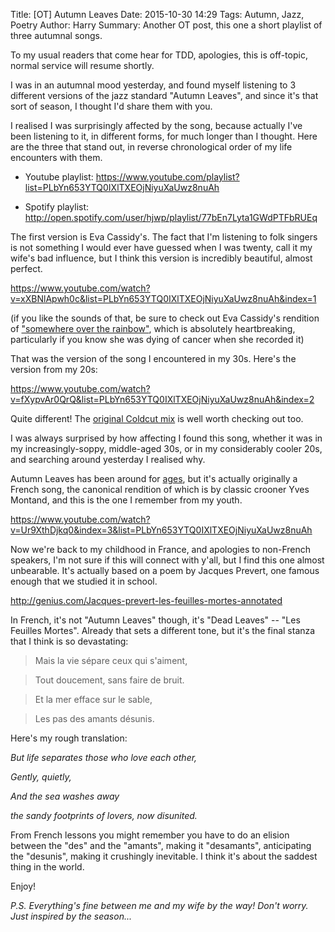 Title: [OT] Autumn Leaves
Date: 2015-10-30 14:29
Tags: Autumn, Jazz, Poetry
Author: Harry
Summary: Another OT post, this one a short playlist of three autumnal songs.

To my usual readers that come hear for TDD, apologies, this is off-topic,
normal service will resume shortly.

I was in an autumnal mood yesterday, and found myself listening to 3 different
versions of the jazz standard "Autumn Leaves", and since it's that sort of
season, I thought I'd share them with you.

I realised I was surprisingly affected by the song, because actually I've been
listening to it, in different forms, for much longer than I thought.  Here are
the three that stand out, in reverse chronological order of my life encounters
with them.

- Youtube playlist: https://www.youtube.com/playlist?list=PLbYn653YTQ0IXlTXEOjNiyuXaUwz8nuAh

- Spotify playlist: http://open.spotify.com/user/hjwp/playlist/77bEn7Lyta1GWdPTFbRUEq

The first version is Eva Cassidy's.  The fact that I'm listening to folk
singers is not something I would ever have guessed when I was twenty, call it
my wife's bad influence, but I think this version is incredibly beautiful,
almost perfect.

https://www.youtube.com/watch?v=xXBNlApwh0c&list=PLbYn653YTQ0IXlTXEOjNiyuXaUwz8nuAh&index=1

(if you like the sounds of that, be sure to check out Eva Cassidy's rendition
of ["somewhere over the rainbow"](https://www.youtube.com/watch?v=2rd8VktT8xY),
which is absolutely heartbreaking, particularly if you know she was dying of
cancer when she recorded it)


That was the version of the song I encountered in my 30s.  Here's the version from my
20s:

https://www.youtube.com/watch?v=fXypvAr0QrQ&list=PLbYn653YTQ0IXlTXEOjNiyuXaUwz8nuAh&index=2

Quite different!  The 
[original Coldcut mix](https://www.youtube.com/watch?v=4qoTzDPDvE8) is well
worth checking out too.

I was always surprised by how affecting I found this song, whether it was in my
increasingly-soppy, middle-aged 30s, or in my considerably cooler 20s, and searching
around yesterday I realised why.

Autumn Leaves has been around for
[ages](https://en.wikipedia.org/wiki/Autumn_Leaves_%281945_song%29), but it's
actually originally a French song, the canonical rendition of which is by classic
crooner Yves Montand, and this is the one I remember from my youth.

https://www.youtube.com/watch?v=Ur9XthDjkq0&index=3&list=PLbYn653YTQ0IXlTXEOjNiyuXaUwz8nuAh

Now we're back to my childhood in France, and apologies to non-French speakers, I'm not
sure if this will connect with y'all, but I find this one almost unbearable.
It's actually based on a poem by Jacques Prevert, one famous enough that we
studied it in school.  

http://genius.com/Jacques-prevert-les-feuilles-mortes-annotated

In French, it's not "Autumn Leaves" though, it's "Dead Leaves" -- "Les Feuilles
Mortes". Already that sets a different tone, but it's the final stanza that I
think is so devastating:

> Mais la vie sépare ceux qui s'aiment,

> Tout doucement, sans faire de bruit.

> Et la mer efface sur le sable,

> Les pas des amants désunis.

Here's my rough translation:

*But life separates those who love each other,*

*Gently, quietly,*

*And the sea washes away*

*the sandy footprints of lovers, now disunited.*


From French lessons you might remember you have to do an elision between the
"des" and the "amants", making it "desamants", anticipating the "desunis",
making it crushingly inevitable.  I think it's about the saddest thing in the
world.

Enjoy!


*P.S. Everything's fine between me and my wife by the way! Don't worry.  Just inspired 
by the season...*

